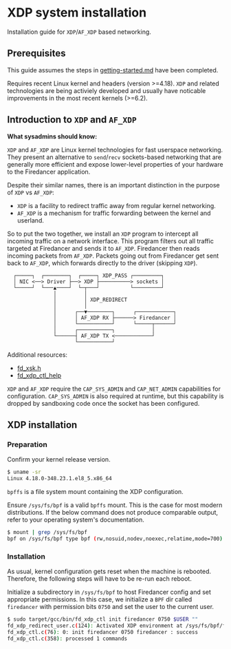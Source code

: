 XDP system installation
=======================

Installation guide for `XDP`/`AF_XDP` based networking.

Prerequisites
-------------

This guide assumes the steps in [getting-started.md](./getting-started.md)
have been completed.

Requires recent Linux kernel and headers (version >=4.18). `XDP` and related
technologies are being activiely developed and usually have noticable
improvements in the most recent kernels (>=6.2).

Introduction to `XDP` and `AF_XDP`
------------------------------

**What sysadmins should know:**

`XDP` and `AF_XDP` are Linux kernel technologies for fast userspace
networking.  They present an alternative to `send`/`recv` sockets-based
networking that are generally more efficient and expose lower-level
properties of your hardware to the Firedancer application.

Despite their similar names, there is an important distinction in the
purpose of `XDP` vs `AF_XDP`:
- `XDP` is a facility to redirect traffic away from regular kernel networking.
- `AF_XDP` is a mechanism for traffic forwarding between
the kernel and userland.

So to put the two together, we install an `XDP` program to intercept all
incoming traffic on a network interface. This program filters out all
traffic targeted at Firedancer and sends it to `AF_XDP`. Firedancer then
reads incoming packets from `AF_XDP`. Packets going out from Firedancer
get sent back to `AF_XDP`, which forwards directly to the driver (skipping
`XDP`).

```
  ┌─────┐  ┌────────┐  ┌─────┐ XDP_PASS ┌─────────┐
  │ NIC <──> Driver ├──> XDP ├──────────> sockets │
  └─────┘  └───▲────┘  └─┬───┘          └─────────┘
               │         │
               │         │ XDP_REDIRECT
               │         │
               │      ┌──▼────────┐      ┌────────────┐
               │      │ AF_XDP RX ├──────> Firedancer │
               │      └───────────┘      └─────┬──────┘
               │      ┌───────────┐            │
               └──────┤ AF_XDP TX <────────────┘
                      └───────────┘
```

Additional resources:
- [fd_xsk.h](../src/tango/xdp/fd_xsk.h)
- [fd_xdp_ctl_help](../src/tango/xdp/fd_xdp_ctl_help)

`XDP` and `AF_XDP` require the `CAP_SYS_ADMIN` and `CAP_NET_ADMIN`
capabilities for configuration.  `CAP_SYS_ADMIN` is also required at
runtime, but this capability is dropped by sandboxing code once the
socket has been configured.

XDP installation
----------------

### Preparation

Confirm your kernel release version.

```bash
$ uname -sr
Linux 4.18.0-348.23.1.el8_5.x86_64
```

`bpffs` is a file system mount containing the XDP configuration.

Ensure `/sys/fs/bpf` is a valid `bpffs` mount. This is the case for most
modern distributions. If the below command does not produce comparable
output, refer to your operating system's documentation.

```bash
$ mount | grep /sys/fs/bpf
bpf on /sys/fs/bpf type bpf (rw,nosuid,nodev,noexec,relatime,mode=700)
```

### Installation

As usual, kernel configuration gets reset when the machine is rebooted.
Therefore, the following steps will have to be re-run each reboot.

Initialize a subdirectory in `/sys/fs/bpf` to host Firedancer config
and set appropriate permissions.  In this case, we initialize a `BPF` dir
called `firedancer` with permission bits `0750` and set the user  to the
current user.

```bash
$ sudo target/gcc/bin/fd_xdp_ctl init firedancer 0750 $USER ""
fd_xdp_redirect_user.c(124): Activated XDP environment at /sys/fs/bpf/firedancer
fd_xdp_ctl.c(76): 0: init firedancer 0750 firedancer : success
fd_xdp_ctl.c(358): processed 1 commands
```
